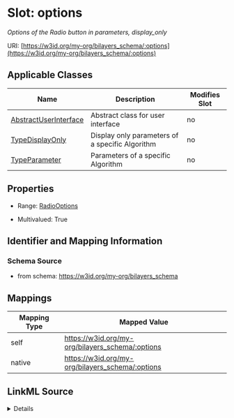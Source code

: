 

# Slot: options


_Options of the Radio button in parameters, display_only_





URI: [https://w3id.org/my-org/bilayers_schema/:options](https://w3id.org/my-org/bilayers_schema/:options)



<!-- no inheritance hierarchy -->





## Applicable Classes

| Name | Description | Modifies Slot |
| --- | --- | --- |
| [AbstractUserInterface](AbstractUserInterface.md) | Abstract class for user interface |  no  |
| [TypeDisplayOnly](TypeDisplayOnly.md) | Display only parameters of a specific Algorithm |  no  |
| [TypeParameter](TypeParameter.md) | Parameters of a specific Algorithm |  no  |







## Properties

* Range: [RadioOptions](RadioOptions.md)

* Multivalued: True





## Identifier and Mapping Information







### Schema Source


* from schema: https://w3id.org/my-org/bilayers_schema




## Mappings

| Mapping Type | Mapped Value |
| ---  | ---  |
| self | https://w3id.org/my-org/bilayers_schema/:options |
| native | https://w3id.org/my-org/bilayers_schema/:options |




## LinkML Source

<details>
```yaml
name: options
description: Options of the Radio button in parameters, display_only
from_schema: https://w3id.org/my-org/bilayers_schema
rank: 1000
alias: options
domain_of:
- AbstractUserInterface
range: RadioOptions
required: false
multivalued: true

```
</details>